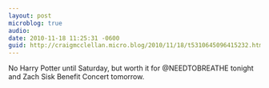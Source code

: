 ```yaml
---
layout: post
microblog: true
audio: 
date: 2010-11-18 11:25:31 -0600
guid: http://craigmcclellan.micro.blog/2010/11/18/t5310645096415232.html
---
```

No Harry Potter until Saturday, but worth it for @NEEDTOBREATHE tonight and Zach Sisk Benefit Concert tomorrow.
